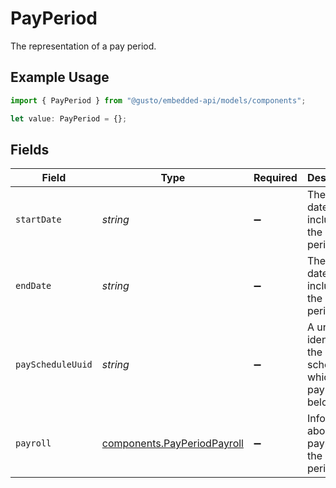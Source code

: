 # PayPeriod

The representation of a pay period.

## Example Usage

```typescript
import { PayPeriod } from "@gusto/embedded-api/models/components";

let value: PayPeriod = {};
```

## Fields

| Field                                                                      | Type                                                                       | Required                                                                   | Description                                                                |
| -------------------------------------------------------------------------- | -------------------------------------------------------------------------- | -------------------------------------------------------------------------- | -------------------------------------------------------------------------- |
| `startDate`                                                                | *string*                                                                   | :heavy_minus_sign:                                                         | The start date, inclusive, of the pay period.                              |
| `endDate`                                                                  | *string*                                                                   | :heavy_minus_sign:                                                         | The end date, inclusive, of the pay period.                                |
| `payScheduleUuid`                                                          | *string*                                                                   | :heavy_minus_sign:                                                         | A unique identifier of the pay schedule to which the pay period belongs.   |
| `payroll`                                                                  | [components.PayPeriodPayroll](../../models/components/payperiodpayroll.md) | :heavy_minus_sign:                                                         | Information about the payroll for the pay period.                          |